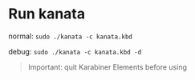# Run kanata
normal: `sudo ./kanata -c kanata.kbd`

debug: `sudo ./kanata -c kanata.kbd -d`

> Important: quit Karabiner Elements before using
